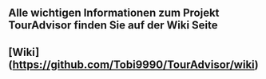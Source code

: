 ## Alle wichtigen Informationen zum Projekt TourAdvisor finden Sie auf der Wiki Seite
## [Wiki] (https://github.com/Tobi9990/TourAdvisor/wiki)







